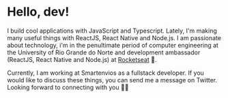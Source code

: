 # Hello, dev!

I build cool applications with JavaScript and Typescript. Lately, I'm making many useful things with ReactJS, React Native and Node.js. I am passionate about technology, i'm in the penultimate period of computer engineering at the University of Rio Grande do Norte and development ambassador (ReactJS, React Native and Node.js) at [Rocketseat](rocketseat.com.br) :rocket:.

Currently, I am working at Smartenvios as a fullstack developer. If you would like to discuss these things, you can send me a message on Twitter. Looking forward to connecting with you 👋🏻
